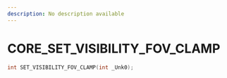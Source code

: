 ```yaml
---
description: No description available 
---
```


# CORE\_SET_VISIBILITY_FOV_CLAMP

```cpp
int SET_VISIBILITY_FOV_CLAMP(int _Unk0);
```